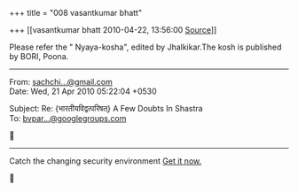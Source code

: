 +++
title = "008 vasantkumar bhatt"

+++
[[vasantkumar bhatt	2010-04-22, 13:56:00 [Source](https://groups.google.com/g/bvparishat/c/4EnSFTG_Fks)]]



Please refer the " Nyaya-kosha", edited by Jhalkikar.The kosh is published by BORI, Poona.  
  

------------------------------------------------------------------------

From: [sachchi...@gmail.com]()  
Date: Wed, 21 Apr 2010 05:22:04 +0530

  
Subject: Re: {भारतीयविद्वत्परिषत्} A Few Doubts In Shastra  
To: [bvpar...@googlegroups.com]()  
  



------------------------------------------------------------------------

Catch the changing security environment [Get it now.](http://news.in.msn.com/internalsecurity/)



